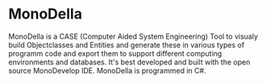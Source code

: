 # MonoDella
MonoDella is a CASE (Computer Aided System Engineering) Tool to visualy build Objectclasses and Entities and generate these in various types of programm code and export them to support different computing environments and databases. It's best developed and built with the open source MonoDevelop IDE. MonoDella is programmed in C#.
